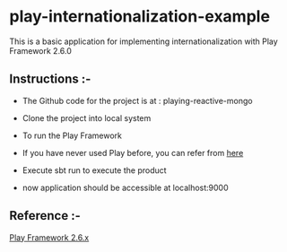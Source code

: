 #  play-internationalization-example

This is a basic application for implementing internationalization with Play Framework 2.6.0

## Instructions :-

- The Github code for the project is at : playing-reactive-mongo

- Clone the project into local system

- To run the Play Framework

- If you have never used Play before, you can refer from [here](http://www.playframework.com/download) 

- Execute sbt run to execute the product

- now application should be accessible at localhost:9000
  
## Reference :-
  
  [Play Framework 2.6.x](https://www.playframework.com/documentation/2.6.x/ScalaI18N)
  